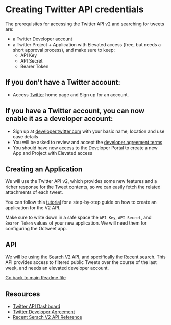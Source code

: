 # Creating Twitter API credentials

The prerequisites for accessing the Twitter API v2 and searching for tweets are:
- a Twitter Developer account
- a Twitter Project + Application with Elevated access (free, but needs a short approval process), and make sure to keep:
  - API Key
  - API Secret
  - Bearer Token


## If you don't have a Twitter account:
- Access [Twitter](https://twitter.com/i/flow/signup) home page and Sign up for an account.

## If you have a Twitter account, you can now enable it as a developer account:
- Sign up at [developer.twitter.com](https://developer.twitter.com/) with your basic name, location and use case details
- You will be asked to review and accept the [developer agreement terms](https://developer.twitter.com/en/developer-terms/agreement.html)
- You should have now access to the Developer Portal to create a new App and Project with Elevated access

## Creating an Application
We will use the Twitter API v2, which provides some new features and a richer response for the Tweet contents, so we can easily fetch the related attachments of each tweet.

You can follow this [tutorial](https://developer.twitter.com/en/docs/tutorials/step-by-step-guide-to-making-your-first-request-to-the-twitter-api-v2) for a step-by-step guide on how to create an application for the V2 API.

Make sure to write down in a safe space the `API Key`, `API Secret`, and `Bearer Token` values of your new application. We will need them for configuring the Octweet app.

## API
We will be using the [Search V2 API](https://developer.twitter.com/en/docs/twitter-api/tweets/search/introduction), and specifically the [Recent search](https://developer.twitter.com/en/docs/twitter-api/tweets/search/api-reference/get-tweets-search-recent). This API provides access to filtered public Tweets over the course of the last week, and needs an elevated developer account.

[Go back to main Readme file](/README.md)

## Resources
- [Twitter API Dashboard](https://developer.twitter.com/en/portal/dashboard)
- [Twitter Developer Agreement](https://developer.twitter.com/en/developer-terms/agreement.html)
- [Recent Serach V2 API Reference](https://developer.twitter.com/en/docs/twitter-api/tweets/search/api-reference/get-tweets-search-recent)